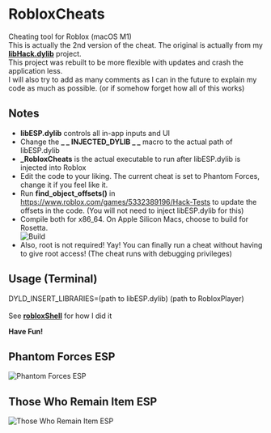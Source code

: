 # RobloxCheats
Cheating tool for Roblox (macOS M1)<br>
This is actually the 2nd version of the cheat. The original is actually from my [<b>libHack.dylib</b>](https://github.com/notahacker8/libHack) project.<br>
This project was rebuilt to be more flexible with updates and crash the application less.<br>
I will also try to add as many comments as I can in the future to explain my code as much as possible. (or if somehow forget how all of this works)

## Notes
 - <b>libESP.dylib</b> controls all in-app inputs and UI
 - Change the <b>_ _ INJECTED_DYLIB _ _</b> macro to the actual path of libESP.dylib
 - <b>_RobloxCheats</b> is the actual executable to run after libESP.dylib is injected into Roblox
 - Edit the code to your liking. The current cheat is set to Phantom Forces, change it if you feel like it.
 - Run <b>find_object_offsets()</b> in https://www.roblox.com/games/5332389196/Hack-Tests to update the offsets in the code. (You will not need to inject libESP.dylib for this)
 - Compile both for x86_64. On Apple Silicon Macs, choose to build for Rosetta.<br>
 ![Build](https://github.com/notahacker8/RobloxCheats/blob/main/Build.png)<br>
 - Also, root is not required! Yay! You can finally run a cheat without having to give root access! (The cheat runs with debugging privileges)

## Usage (Terminal)
DYLD_INSERT_LIBRARIES=(path to libESP.dylib) (path to RobloxPlayer) <br> <br>
See [<b>robloxShell</b>](https://github.com/notahacker8/RobloxCheats/blob/main/robloxShell) for how I did it<br>

<b>Have Fun!</b>

## Phantom Forces ESP
![Phantom Forces ESP](https://github.com/notahacker8/RobloxCheatApp/blob/main/Phantom-Forces-ESP.png)

## Those Who Remain Item ESP
![Those Who Remain Item ESP](https://github.com/notahacker8/RobloxCheatApp/blob/main/Those-Who-Remain-Item-ESP.png)
